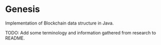 # Genesis

Implementation of Blockchain data structure in Java.

TODO: 
Add some terminology and information gathered from research to README.